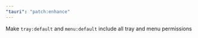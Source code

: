 ```yaml
---
"tauri": "patch:enhance"
---
```


Make `tray:default` and `menu:default` include all tray and menu permissions
